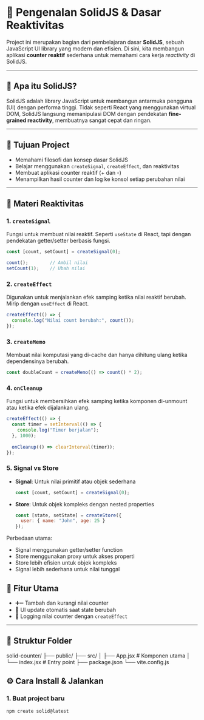 # 🚀 Pengenalan SolidJS & Dasar Reaktivitas

Project ini merupakan bagian dari pembelajaran dasar **SolidJS**, sebuah JavaScript UI library yang modern dan efisien. Di sini, kita membangun aplikasi **counter reaktif** sederhana untuk memahami cara kerja _reactivity_ di SolidJS.

---

## 📌 Apa itu SolidJS?

SolidJS adalah library JavaScript untuk membangun antarmuka pengguna (UI) dengan performa tinggi. Tidak seperti React yang menggunakan virtual DOM, SolidJS langsung memanipulasi DOM dengan pendekatan **fine-grained reactivity**, membuatnya sangat cepat dan ringan.

---

## 🎯 Tujuan Project

- Memahami filosofi dan konsep dasar SolidJS
- Belajar menggunakan `createSignal`, `createEffect`, dan reaktivitas
- Membuat aplikasi counter reaktif (+ dan -)
- Menampilkan hasil counter dan log ke konsol setiap perubahan nilai

---

## 📘 Materi Reaktivitas

### 1. `createSignal`
Fungsi untuk membuat nilai reaktif. Seperti `useState` di React, tapi dengan pendekatan getter/setter berbasis fungsi.

```js
const [count, setCount] = createSignal(0);

count();        // Ambil nilai
setCount(1);    // Ubah nilai
```

### 2. `createEffect`
Digunakan untuk menjalankan efek samping ketika nilai reaktif berubah. Mirip dengan `useEffect` di React.

```js
createEffect(() => {
  console.log("Nilai count berubah:", count());
});
```

### 3. `createMemo`
Membuat nilai komputasi yang di-cache dan hanya dihitung ulang ketika dependensinya berubah.

```js
const doubleCount = createMemo(() => count() * 2);
```

### 4. `onCleanup`
Fungsi untuk membersihkan efek samping ketika komponen di-unmount atau ketika efek dijalankan ulang.

```js
createEffect(() => {
  const timer = setInterval(() => {
    console.log("Timer berjalan");
  }, 1000);
  
  onCleanup(() => clearInterval(timer));
});
```

### 5. Signal vs Store
- **Signal**: Untuk nilai primitif atau objek sederhana
  ```js
  const [count, setCount] = createSignal(0);
  ```
- **Store**: Untuk objek kompleks dengan nested properties
  ```js
  const [state, setState] = createStore({
    user: { name: "John", age: 25 }
  });
  ```

Perbedaan utama:
- Signal menggunakan getter/setter function
- Store menggunakan proxy untuk akses properti
- Store lebih efisien untuk objek kompleks
- Signal lebih sederhana untuk nilai tunggal

## 🧱 Fitur Utama

- ➕➖ Tambah dan kurangi nilai counter
- 🔁 UI update otomatis saat state berubah
- 🧠 Logging nilai counter dengan `createEffect`

---

## 📂 Struktur Folder

solid-counter/
├── public/
├── src/
│ ├── App.jsx # Komponen utama
│ └── index.jsx # Entry point
├── package.json
└── vite.config.js

## ⚙️ Cara Install & Jalankan

### 1. Buat project baru
```bash
npm create solid@latest 